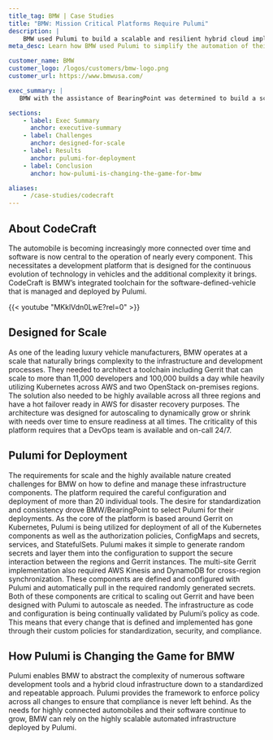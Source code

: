 ```yaml
---
title_tag: BMW | Case Studies
title: "BMW: Mission Critical Platforms Require Pulumi"
description: |
    BMW used Pulumi to build a scalable and resilient hybrid cloud implementation that could handle more than eleven thousand developers. 
meta_desc: Learn how BMW used Pulumi to simplify the automation of their AWS and on-premises infrastructure.

customer_name: BMW
customer_logo: /logos/customers/bmw-logo.png
customer_url: https://www.bmwusa.com/

exec_summary: |
   BMW with the assistance of BearingPoint was determined to build a scalable and resilient Gerrit infrastructure across cloud and on-premises instances. They needed a hybrid cloud implementation that could handle more than eleven thousand developers and hundreds of thousands of builds a day across three distinct environments. The solution needed to be self-documenting, highly available, and have a streamlined disaster recovery approach. BMW utilized Pulumi because it simplified scaling the automation of this architecture out across AWS and on-premises instances while also ensuring that compliance is baked into every step.

sections:
    - label: Exec Summary
      anchor: executive-summary
    - label: Challenges
      anchor: designed-for-scale
    - label: Results
      anchor: pulumi-for-deployment
    - label: Conclusion
      anchor: how-pulumi-is-changing-the-game-for-bmw

aliases:
    - /case-studies/codecraft
---
```


## About CodeCraft

The automobile is becoming increasingly more connected over time and software is now central to the operation of nearly every component. This necessitates a development platform that is designed for the continuous evolution of technology in vehicles and the additional complexity it brings. CodeCraft is BMW’s integrated toolchain for the software-defined-vehicle that is managed and deployed by Pulumi.

{{< youtube "MKklVdn0LwE?rel=0" >}}

## Designed for Scale

As one of the leading luxury vehicle manufacturers, BMW operates at a scale that naturally brings complexity to the infrastructure and development processes. They needed to architect a toolchain including Gerrit that can scale to more than 11,000 developers and 100,000 builds a day while heavily utilizing Kubernetes across AWS and two OpenStack on-premises regions.
The solution also needed to be highly available across all three regions and have a hot failover ready in AWS for disaster recovery purposes. The architecture was designed for autoscaling to dynamically grow or shrink with needs over time to ensure readiness at all times. The criticality of this platform requires that a DevOps team is available and on-call 24/7.

## Pulumi for Deployment

The requirements for scale and the highly available nature created challenges for BMW on how to define and manage these infrastructure components. The platform required the careful configuration and deployment of more than 20 individual tools. The desire for standardization and consistency drove BMW/BearingPoint to select Pulumi for their deployments.
As the core of the platform is based around Gerrit on Kubernetes, Pulumi is being utilized for deployment of all of the Kubernetes components as well as the authorization policies, ConfigMaps and secrets, services, and StatefulSets. Pulumi makes it simple to generate random secrets and layer them into the configuration to support the secure interaction between the regions and Gerrit instances.
The multi-site Gerrit implementation also required AWS Kinesis and DynamoDB for cross-region synchronization. These components are defined and configured with Pulumi and automatically pull in the required randomly generated secrets. Both of these components are critical to scaling out Gerrit and have been designed with Pulumi to autoscale as needed.
The infrastructure as code and configuration is being continually validated by Pulumi’s policy as code. This means that every change that is defined and implemented has gone through their custom policies for standardization, security, and compliance.

## How Pulumi is Changing the Game for BMW

Pulumi enables BMW to abstract the complexity of numerous software development tools and a hybrid cloud infrastructure down to a standardized and repeatable approach. Pulumi provides the framework to enforce policy across all changes to ensure that compliance is never left behind. As the needs for highly connected automobiles and their software continue to grow, BMW can rely on the highly scalable automated infrastructure deployed by Pulumi.